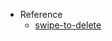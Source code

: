 - Reference
  - [swipe-to-delete](https://framerbook.com/animation/example-animations/35-swipe-to-delete/)

